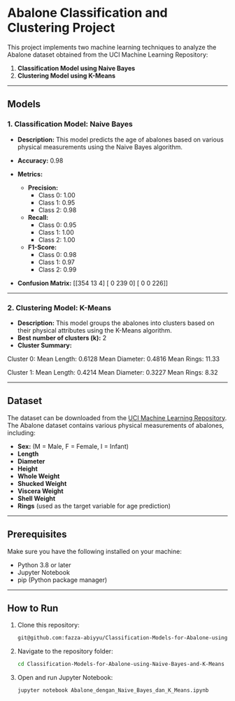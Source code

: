 # Abalone Classification and Clustering Project

This project implements two machine learning techniques to analyze the Abalone dataset obtained from the UCI Machine Learning Repository:  
1. **Classification Model using Naive Bayes**  
2. **Clustering Model using K-Means**

---

## Models

### 1. Classification Model: Naive Bayes
- **Description:** This model predicts the age of abalones based on various physical measurements using the Naive Bayes algorithm.
- **Accuracy:** 0.98
- **Metrics:**
  - **Precision:** 
    - Class 0: 1.00
    - Class 1: 0.95
    - Class 2: 0.98
  - **Recall:** 
    - Class 0: 0.95
    - Class 1: 1.00
    - Class 2: 1.00
  - **F1-Score:** 
    - Class 0: 0.98
    - Class 1: 0.97
    - Class 2: 0.99

- **Confusion Matrix:**
   [[354 13 4]
    [ 0 239 0]
    [ 0 0 226]]

---

### 2. Clustering Model: K-Means
- **Description:** This model groups the abalones into clusters based on their physical attributes using the K-Means algorithm.
- **Best number of clusters (k):** 2
- **Cluster Summary:**

Cluster 0:
Mean Length: 0.6128
Mean Diameter: 0.4816
Mean Rings: 11.33

Cluster 1:
Mean Length: 0.4214
Mean Diameter: 0.3227
Mean Rings: 8.32

---

## Dataset
The dataset can be downloaded from the [UCI Machine Learning Repository](https://archive.ics.uci.edu/dataset/1/abalone).
The Abalone dataset contains various physical measurements of abalones, including:
- **Sex:** (M = Male, F = Female, I = Infant) 
- **Length**
- **Diameter**
- **Height**
- **Whole Weight**
- **Shucked Weight**
- **Viscera Weight**
- **Shell Weight**
- **Rings** (used as the target variable for age prediction)

---

## Prerequisites  
Make sure you have the following installed on your machine:  
- Python 3.8 or later  
- Jupyter Notebook  
- pip (Python package manager)

---

## How to Run
1. Clone this repository:
   ```bash
   git@github.com:fazza-abiyyu/Classification-Models-for-Abalone-using-Naive-Bayes-and-K-Means.git
   ```
2. Navigate to the repository folder:
   ```bash
   cd Classification-Models-for-Abalone-using-Naive-Bayes-and-K-Means
   ```
3. Open and run Jupyter Notebook:
   ```bash
   jupyter notebook Abalone_dengan_Naive_Bayes_dan_K_Means.ipynb
